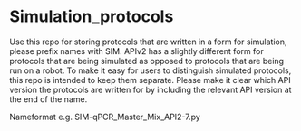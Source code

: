 # Simulation_protocols
Use this repo for storing protocols that are written in a form for simulation, please prefix names with SIM. APIv2 has a slightly different form for protocols that are being simulated as opposed to protocols that are being run on a robot. To make it easy for users to distinguish simulated protocols, this repo is intended to keep them separate.
Please make it clear which API version the protocols are written for by including the relevant API version at the end of the name.

Nameformat e.g.
SIM-qPCR_Master_Mix_API2-7.py
